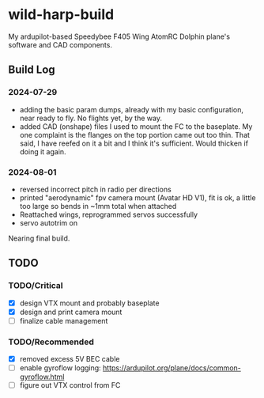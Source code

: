 # wild-harp-build
My ardupilot-based Speedybee F405 Wing AtomRC Dolphin plane's software and CAD components.

## Build Log

### 2024-07-29

- adding the basic param dumps, already with my basic configuration, near ready to fly. No flights yet, by the way.
- added CAD (onshape) files I used to mount the FC to the baseplate. My one complaint is the flanges on the top portion came out too thin. That said, I have reefed on it a bit and I think it's sufficient. Would thicken if doing it again.

### 2024-08-01

- reversed incorrect pitch in radio per directions
- printed "aerodynamic" fpv camera mount (Avatar HD V1), fit is ok, a little too large so bends in ~1mm total when attached
- Reattached wings, reprogrammed servos successfully
- servo autotrim on

Nearing final build.

## TODO

### TODO/Critical

- [x] design VTX mount and probably baseplate
- [x] design and print camera mount
- [ ] finalize cable management

### TODO/Recommended

- [x] removed excess 5V BEC cable
- [ ] enable gyroflow logging: https://ardupilot.org/plane/docs/common-gyroflow.html
- [ ] figure out VTX control from FC